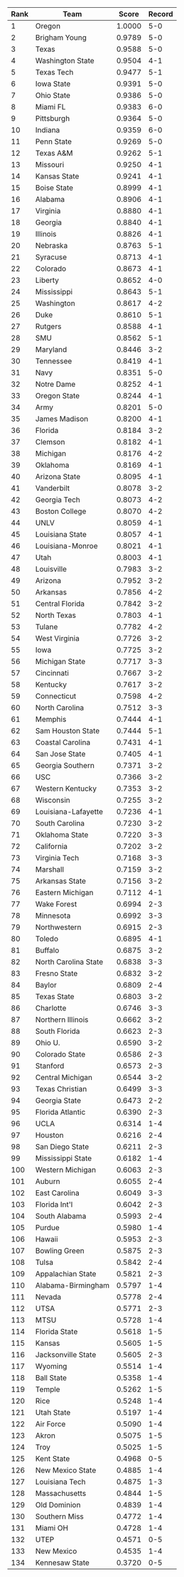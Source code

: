 Rank | Team | Score | Record
---|---|---|---
1 | Oregon | 1.0000 | 5-0
2 | Brigham Young | 0.9789 | 5-0
3 | Texas | 0.9588 | 5-0
4 | Washington State | 0.9504 | 4-1
5 | Texas Tech | 0.9477 | 5-1
6 | Iowa State | 0.9391 | 5-0
7 | Ohio State | 0.9386 | 5-0
8 | Miami FL | 0.9383 | 6-0
9 | Pittsburgh | 0.9364 | 5-0
10 | Indiana | 0.9359 | 6-0
11 | Penn State | 0.9269 | 5-0
12 | Texas A&M | 0.9262 | 5-1
13 | Missouri | 0.9250 | 4-1
14 | Kansas State | 0.9241 | 4-1
15 | Boise State | 0.8999 | 4-1
16 | Alabama | 0.8906 | 4-1
17 | Virginia | 0.8880 | 4-1
18 | Georgia | 0.8840 | 4-1
19 | Illinois | 0.8826 | 4-1
20 | Nebraska | 0.8763 | 5-1
21 | Syracuse | 0.8713 | 4-1
22 | Colorado | 0.8673 | 4-1
23 | Liberty | 0.8652 | 4-0
24 | Mississippi | 0.8643 | 5-1
25 | Washington | 0.8617 | 4-2
26 | Duke | 0.8610 | 5-1
27 | Rutgers | 0.8588 | 4-1
28 | SMU | 0.8562 | 5-1
29 | Maryland | 0.8446 | 3-2
30 | Tennessee | 0.8419 | 4-1
31 | Navy | 0.8351 | 5-0
32 | Notre Dame | 0.8252 | 4-1
33 | Oregon State | 0.8244 | 4-1
34 | Army | 0.8201 | 5-0
35 | James Madison | 0.8200 | 4-1
36 | Florida | 0.8184 | 3-2
37 | Clemson | 0.8182 | 4-1
38 | Michigan | 0.8176 | 4-2
39 | Oklahoma | 0.8169 | 4-1
40 | Arizona State | 0.8095 | 4-1
41 | Vanderbilt | 0.8078 | 3-2
42 | Georgia Tech | 0.8073 | 4-2
43 | Boston College | 0.8070 | 4-2
44 | UNLV | 0.8059 | 4-1
45 | Louisiana State | 0.8057 | 4-1
46 | Louisiana-Monroe | 0.8021 | 4-1
47 | Utah | 0.8003 | 4-1
48 | Louisville | 0.7983 | 3-2
49 | Arizona | 0.7952 | 3-2
50 | Arkansas | 0.7856 | 4-2
51 | Central Florida | 0.7842 | 3-2
52 | North Texas | 0.7803 | 4-1
53 | Tulane | 0.7782 | 4-2
54 | West Virginia | 0.7726 | 3-2
55 | Iowa | 0.7725 | 3-2
56 | Michigan State | 0.7717 | 3-3
57 | Cincinnati | 0.7667 | 3-2
58 | Kentucky | 0.7617 | 3-2
59 | Connecticut | 0.7598 | 4-2
60 | North Carolina | 0.7512 | 3-3
61 | Memphis | 0.7444 | 4-1
62 | Sam Houston State | 0.7444 | 5-1
63 | Coastal Carolina | 0.7431 | 4-1
64 | San Jose State | 0.7405 | 4-1
65 | Georgia Southern | 0.7371 | 3-2
66 | USC | 0.7366 | 3-2
67 | Western Kentucky | 0.7353 | 3-2
68 | Wisconsin | 0.7255 | 3-2
69 | Louisiana-Lafayette | 0.7236 | 4-1
70 | South Carolina | 0.7230 | 3-2
71 | Oklahoma State | 0.7220 | 3-3
72 | California | 0.7202 | 3-2
73 | Virginia Tech | 0.7168 | 3-3
74 | Marshall | 0.7159 | 3-2
75 | Arkansas State | 0.7156 | 3-2
76 | Eastern Michigan | 0.7112 | 4-1
77 | Wake Forest | 0.6994 | 2-3
78 | Minnesota | 0.6992 | 3-3
79 | Northwestern | 0.6915 | 2-3
80 | Toledo | 0.6895 | 4-1
81 | Buffalo | 0.6875 | 3-2
82 | North Carolina State | 0.6838 | 3-3
83 | Fresno State | 0.6832 | 3-2
84 | Baylor | 0.6809 | 2-4
85 | Texas State | 0.6803 | 3-2
86 | Charlotte | 0.6746 | 3-3
87 | Northern Illinois | 0.6662 | 3-2
88 | South Florida | 0.6623 | 2-3
89 | Ohio U. | 0.6590 | 3-2
90 | Colorado State | 0.6586 | 2-3
91 | Stanford | 0.6573 | 2-3
92 | Central Michigan | 0.6544 | 3-2
93 | Texas Christian | 0.6499 | 3-3
94 | Georgia State | 0.6473 | 2-2
95 | Florida Atlantic | 0.6390 | 2-3
96 | UCLA | 0.6314 | 1-4
97 | Houston | 0.6216 | 2-4
98 | San Diego State | 0.6211 | 2-3
99 | Mississippi State | 0.6182 | 1-4
100 | Western Michigan | 0.6063 | 2-3
101 | Auburn | 0.6055 | 2-4
102 | East Carolina | 0.6049 | 3-3
103 | Florida Int'l | 0.6042 | 2-3
104 | South Alabama | 0.5993 | 2-4
105 | Purdue | 0.5980 | 1-4
106 | Hawaii | 0.5953 | 2-3
107 | Bowling Green | 0.5875 | 2-3
108 | Tulsa | 0.5842 | 2-4
109 | Appalachian State | 0.5821 | 2-3
110 | Alabama-Birmingham | 0.5797 | 1-4
111 | Nevada | 0.5778 | 2-4
112 | UTSA | 0.5771 | 2-3
113 | MTSU | 0.5728 | 1-4
114 | Florida State | 0.5618 | 1-5
115 | Kansas | 0.5605 | 1-5
116 | Jacksonville State | 0.5605 | 2-3
117 | Wyoming | 0.5514 | 1-4
118 | Ball State | 0.5358 | 1-4
119 | Temple | 0.5262 | 1-5
120 | Rice | 0.5248 | 1-4
121 | Utah State | 0.5197 | 1-4
122 | Air Force | 0.5090 | 1-4
123 | Akron | 0.5075 | 1-5
124 | Troy | 0.5025 | 1-5
125 | Kent State | 0.4968 | 0-5
126 | New Mexico State | 0.4885 | 1-4
127 | Louisiana Tech | 0.4875 | 1-3
128 | Massachusetts | 0.4844 | 1-5
129 | Old Dominion | 0.4839 | 1-4
130 | Southern Miss | 0.4772 | 1-4
131 | Miami OH | 0.4728 | 1-4
132 | UTEP | 0.4571 | 0-5
133 | New Mexico | 0.4535 | 1-4
134 | Kennesaw State | 0.3720 | 0-5

